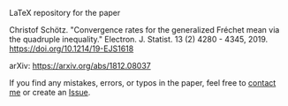 LaTeX repository for the paper 

 Christof Schötz. "Convergence rates for the generalized Fréchet mean via the quadruple inequality." Electron. J. Statist. 13 (2) 4280 - 4345, 2019. https://doi.org/10.1214/19-EJS1618 

 arXiv: https://arxiv.org/abs/1812.08037

 If you find any mistakes, errors, or typos in the paper, feel free to [contact me](mailto:math@christof-schoetz.de) or create an [Issue](https://github.com/your-username/your-repository/issues).
 